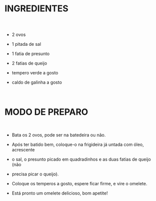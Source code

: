 INGREDIENTES
============

###  

-   2 ovos

-   1 pitada de sal

-   1 fatia de presunto

-   2 fatias de queijo

-   tempero verde a gosto

-   caldo de galinha a gosto

 

MODO DE PREPARO
===============

 

-   Bata os 2 ovos, pode ser na batedeira ou não.

-   Após ter batido bem, coloque-o na frigideira já untada com óleo, acrescente

-   o sal, o presunto picado em quadradinhos e as duas fatias de queijo (não

-   precisa picar o queijo).

-   Coloque os temperos a gosto, espere ficar firme, e vire o omelete.

-   Está pronto um omelete delicioso, bom apetite! 
